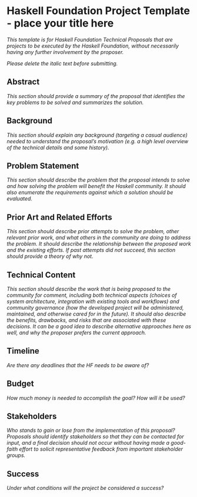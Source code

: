 # Haskell Foundation Project Template - place your title here

_This template is for Haskell Foundation Technical Proposals that are projects to be executed by the Haskell Foundation, without necessarily having any further involvement by the proposer._

_Please delete the italic text before submitting._

## Abstract

_This section should provide a summary of the proposal that identifies the key problems to be solved and summarizes the solution._

## Background

_This section should explain any background (targeting a casual audience) needed to understand the proposal’s motivation (e.g. a high level overview of the technical details and some history)._

## Problem Statement

_This section should describe the problem that the proposal intends to solve and how solving the problem will benefit the Haskell community.
It should also enumerate the requirements against which a solution should be evaluated._

## Prior Art and Related Efforts

_This section should describe prior attempts to solve the problem, other relevant prior work, and what others in the community are doing to address the problem.
It should describe the relationship between the proposed work and the existing efforts.
If past attempts did not succeed, this section should provide a theory of why not._

## Technical Content

_This section should describe the work that is being proposed to the community for comment, including both technical aspects (choices of system architecture, integration with existing tools and workflows) and community governance (how the developed project will be administered, maintained, and otherwise cared for in the future).
It should also describe the benefits, drawbacks, and risks that are associated with these decisions.
It can be a good idea to describe alternative approaches here as well, and why the proposer prefers the current approach._

## Timeline

_Are there any deadlines that the HF needs to be aware of?_

## Budget

_How much money is needed to accomplish the goal?
How will it be used?_

## Stakeholders

_Who stands to gain or lose from the implementation of this proposal?
Proposals should identify stakeholders so that they can be contacted for input, and a final decision should not occur without having made a good-faith effort to solicit representative feedback from important stakeholder groups._

## Success

_Under what conditions will the project be considered a success?_

